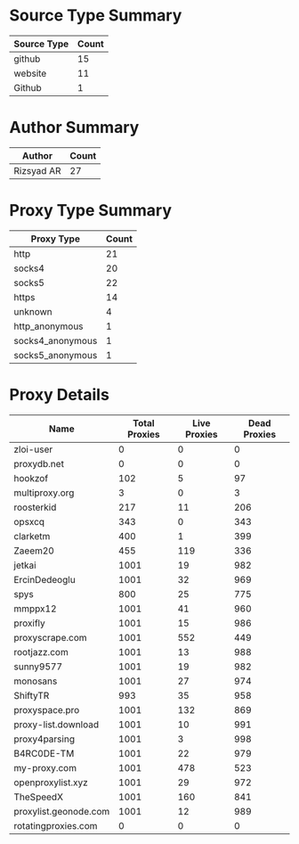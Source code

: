 # Source Type Summary

| Source Type | Count |
|-------------|-------|
| github | 15 |
| website | 11 |
| Github | 1 |


# Author Summary

| Author | Count |
|--------|-------|
| Rizsyad AR | 27 |


# Proxy Type Summary

| Proxy Type | Count |
|------------|-------|
| http | 21 |
| socks4 | 20 |
| socks5 | 22 |
| https | 14 |
| unknown | 4 |
| http_anonymous | 1 |
| socks4_anonymous | 1 |
| socks5_anonymous | 1 |


# Proxy Details

| Name | Total Proxies | Live Proxies | Dead Proxies |
|------|---------------|--------------|---------------|
| zloi-user | 0 | 0 | 0 |
| proxydb.net | 0 | 0 | 0 |
| hookzof | 102 | 5 | 97 |
| multiproxy.org | 3 | 0 | 3 |
| roosterkid | 217 | 11 | 206 |
| opsxcq | 343 | 0 | 343 |
| clarketm | 400 | 1 | 399 |
| Zaeem20 | 455 | 119 | 336 |
| jetkai | 1001 | 19 | 982 |
| ErcinDedeoglu | 1001 | 32 | 969 |
| spys | 800 | 25 | 775 |
| mmppx12 | 1001 | 41 | 960 |
| proxifly | 1001 | 15 | 986 |
| proxyscrape.com | 1001 | 552 | 449 |
| rootjazz.com | 1001 | 13 | 988 |
| sunny9577 | 1001 | 19 | 982 |
| monosans | 1001 | 27 | 974 |
| ShiftyTR | 993 | 35 | 958 |
| proxyspace.pro | 1001 | 132 | 869 |
| proxy-list.download | 1001 | 10 | 991 |
| proxy4parsing | 1001 | 3 | 998 |
| B4RC0DE-TM | 1001 | 22 | 979 |
| my-proxy.com | 1001 | 478 | 523 |
| openproxylist.xyz | 1001 | 29 | 972 |
| TheSpeedX | 1001 | 160 | 841 |
| proxylist.geonode.com | 1001 | 12 | 989 |
| rotatingproxies.com | 0 | 0 | 0 |
